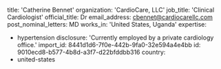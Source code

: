 title: 'Catherine Bennet'
organization: 'CardioCare, LLC'
job_title: 'Clinical Cardiologist'
official_title: Dr
email_address: cbennet@cardiocarellc.com
post_nominal_letters: MD
works_in: 'United States, Uganda'
expertise:
  - hypertension
disclosure: 'Currently employed by a private cardiology office.'
import_id: 8441d1d6-7f0e-442b-9fa0-32e594a4e4bb
id: 9010ecd8-b577-4b8d-a3f7-d22bfddbb316
country:
  - united-states
